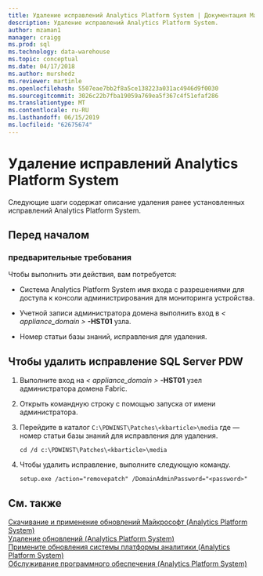 ```yaml
---
title: Удаление исправлений Analytics Platform System | Документация Майкрософт
description: Удаление исправлений Analytics Platform System.
author: mzaman1
manager: craigg
ms.prod: sql
ms.technology: data-warehouse
ms.topic: conceptual
ms.date: 04/17/2018
ms.author: murshedz
ms.reviewer: martinle
ms.openlocfilehash: 5507eae7bb2f8a5ce138223a031ac4946d9f0030
ms.sourcegitcommit: 3026c22b7fba19059a769ea5f367c4f51efaf286
ms.translationtype: MT
ms.contentlocale: ru-RU
ms.lasthandoff: 06/15/2019
ms.locfileid: "62675674"
---
```

# <a name="uninstall-analytics-platform-system-hotfixes"></a>Удаление исправлений Analytics Platform System 
Следующие шаги содержат описание удаления ранее установленных исправлений Analytics Platform System.  
  
## <a name="before-you-begin"></a>Перед началом  
  
### <a name="prerequisites"></a>предварительные требования  
Чтобы выполнить эти действия, вам потребуется:  
  
-   Система Analytics Platform System имя входа с разрешениями для доступа к консоли администрирования для мониторинга устройства.  
  
-   Учетной записи администратора домена выполнить вход в <em>< appliance_domain ></em> **-HST01** узла.  
  
-   Номер статьи базы знаний, исправления для удаления.  
  
## <a name="HowToUninstallPDW"></a>Чтобы удалить исправление SQL Server PDW  
  
1.  Выполните вход на <em>< appliance_domain ></em> **-HST01** узел администратора домена Fabric.  
  
2.  Открыть командную строку с помощью запуска от имени администратора.  
  
3.  Перейдите в каталог `C:\PDWINST\Patches\<kbarticle>\media` где *<kbarticle>* — номер статьи базы знаний для исправления для удаления.  
  
    ```  
    cd /d c:\PDWINST\Patches\<kbarticle>\media  
    ```  
  
4.  Чтобы удалить исправление, выполните следующую команду.  
  
    ```  
    setup.exe /action="removepatch" /DomainAdminPassword="<password>"  
    ```  
  
## <a name="see-also"></a>См. также  
[Скачивание и применение обновлений Майкрософт &#40;Analytics Platform System&#41;](download-and-apply-microsoft-updates.md)  
[Удаление обновлений &#40;Analytics Platform System&#41;](uninstall-microsoft-updates.md)  
[Примените обновления системы платформы аналитики &#40;Analytics Platform System&#41;](apply-analytics-platform-system-hotfixes.md)  
[Обслуживание программного обеспечения &#40;Analytics Platform System&#41;](software-servicing.md)  
  
